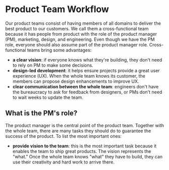 # Product Team Workflow

Our product teams consist of having members of all domains to deliver the best product to our customers. We call them a cross-functional team because it has people from product with the role of the product manager (PM), marketing, design, and engineering. Even though we have the PM role, everyone should also assume part of the product manager role. Cross-functional teams bring some advantages:

- **a clear vision**: if everyone knows what they're building, they don't need to rely on PM to make some decisions.
- **design-led development**: it helps ensure projects provide a great user experience (UX). When the whole team knows its customer, the members can propose design enhancements to improve UX.
- **clear communication between the whole team**: engineers don't have the bureaucracy to ask for feedback from designers, or PMs don't need to wait weeks to update the team.

## What is the PM's role?

The product manager is the central point of the product team. Together with the whole team, there are many tasks they should do to guarantee the success of the product. To list the most important ones:

- **provide vision to the team**: this is the most important task because it enables the team to ship great products. The vision represents the "what." Once the whole team knows "what" they have to build, they can use their creativity and hard work to arrive there.